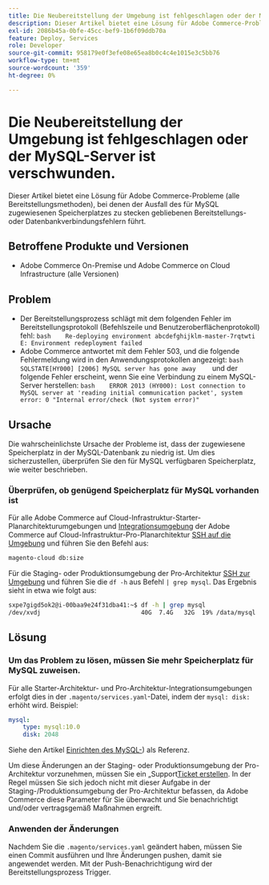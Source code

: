```yaml
---
title: Die Neubereitstellung der Umgebung ist fehlgeschlagen oder der MySQL-Server ist verschwunden.
description: Dieser Artikel bietet eine Lösung für Adobe Commerce-Probleme (alle Bereitstellungsmethoden), bei denen der Ausfall des für MySQL zugewiesenen Speicherplatzes zu stecken gebliebenen Bereitstellungs- oder Datenbankverbindungsfehlern führt.
exl-id: 2086b45a-0bfe-45cc-bef9-1b6f09ddb70a
feature: Deploy, Services
role: Developer
source-git-commit: 958179e0f3efe08e65ea8b0c4c4e1015e3c5bb76
workflow-type: tm+mt
source-wordcount: '359'
ht-degree: 0%

---
```


# Die Neubereitstellung der Umgebung ist fehlgeschlagen oder der MySQL-Server ist verschwunden.

Dieser Artikel bietet eine Lösung für Adobe Commerce-Probleme (alle Bereitstellungsmethoden), bei denen der Ausfall des für MySQL zugewiesenen Speicherplatzes zu stecken gebliebenen Bereitstellungs- oder Datenbankverbindungsfehlern führt.

## Betroffene Produkte und Versionen

* Adobe Commerce On-Premise und Adobe Commerce on Cloud Infrastructure (alle Versionen)

## Problem

* Der Bereitstellungsprozess schlägt mit dem folgenden Fehler im Bereitstellungsprotokoll (Befehlszeile und Benutzeroberflächenprotokoll) fehl: ```bash    Re-deploying environment abcdefghijklm-master-7rqtwti         E: Environment redeployment failed    ```
* Adobe Commerce antwortet mit dem Fehler 503, und die folgende Fehlermeldung wird in den Anwendungsprotokollen angezeigt:    ```bash    SQLSTATE[HY000] [2006] MySQL server has gone away    ```    und der folgende Fehler erscheint, wenn Sie eine Verbindung zu einem MySQL-Server herstellen:    ```bash    ERROR 2013 (HY000): Lost connection to MySQL server at 'reading initial communication packet', system error: 0 "Internal error/check (Not system error)"    ```

## Ursache

Die wahrscheinlichste Ursache der Probleme ist, dass der zugewiesene Speicherplatz in der MySQL-Datenbank zu niedrig ist. Um dies sicherzustellen, überprüfen Sie den für MySQL verfügbaren Speicherplatz, wie weiter beschrieben.

### Überprüfen, ob genügend Speicherplatz für MySQL vorhanden ist

Für alle Adobe Commerce auf Cloud-Infrastruktur-Starter-Planarchitekturumgebungen und [Integrationsumgebung](/help/announcements/adobe-commerce-announcements/integration-environment-enhancement-request-pro-and-starter.md) der Adobe Commerce auf Cloud-Infrastruktur-Pro-Planarchitektur [SSH auf die Umgebung](https://experienceleague.adobe.com/docs/commerce-cloud-service/user-guide/develop/secure-connections.html?lang=de) und führen Sie den Befehl aus:

```bash
magento-cloud db:size
```

Für die Staging- oder Produktionsumgebung der Pro-Architektur [SSH zur Umgebung](https://experienceleague.adobe.com/docs/commerce-cloud-service/user-guide/develop/secure-connections.html?lang=de) und führen Sie die `df -h` aus   Befehl `| grep mysql`. Das Ergebnis sieht in etwa wie folgt aus:

```bash
sxpe7gigd5ok2@i-00baa9e24f31dba41:~$ df -h | grep mysql
/dev/xvdj                            40G  7.4G   32G  19% /data/mysql
```

## Lösung

### Um das Problem zu lösen, müssen Sie mehr Speicherplatz für MySQL zuweisen.

Für alle Starter-Architektur- und Pro-Architektur-Integrationsumgebungen erfolgt dies in der `.magento/services.yaml`-Datei, indem der `mysql: disk:` erhöht wird. Beispiel:

```yaml
mysql:
    type: mysql:10.0
    disk: 2048
```

Siehe den Artikel [Einrichten des MySQL-](https://experienceleague.adobe.com/docs/commerce-cloud-service/user-guide/configure/service/mysql.html?lang=de)) als Referenz.

Um diese Änderungen an der Staging- oder Produktionsumgebung der Pro-Architektur vorzunehmen, müssen Sie ein „Support[Ticket erstellen](https://support.magento.com). In der Regel müssen Sie sich jedoch nicht mit dieser Aufgabe in der Staging-/Produktionsumgebung der Pro-Architektur befassen, da Adobe Commerce diese Parameter für Sie überwacht und Sie benachrichtigt und/oder vertragsgemäß Maßnahmen ergreift.

### Anwenden der Änderungen

Nachdem Sie die `.magento/services.yaml` geändert haben, müssen Sie einen Commit ausführen und Ihre Änderungen pushen, damit sie angewendet werden. Mit der Push-Benachrichtigung wird der Bereitstellungsprozess Trigger.

